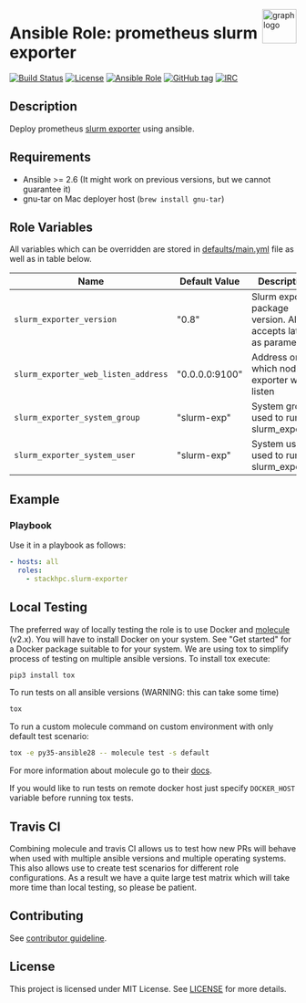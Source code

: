 <p><img src="https://www.circonus.com/wp-content/uploads/2015/03/sol-icon-itOps.png" alt="graph logo" title="graph" align="right" height="60" /></p>

# Ansible Role: prometheus slurm exporter

[![Build Status](https://travis-ci.com/stackhpc/ansible-slurm-exporter.svg?branch=master)](https://travis-ci.org/stackhpc/ansible-slurm-exporter)
[![License](https://img.shields.io/badge/license-MIT%20License-brightgreen.svg)](https://opensource.org/licenses/MIT)
[![Ansible Role](https://img.shields.io/badge/ansible%20role-stackhpc.slurm_exporter-blue.svg)](https://galaxy.ansible.com/stackhpc/slurm-exporter/)
[![GitHub tag](https://img.shields.io/github/tag/stackhpc/ansible-slurm-exporter.svg)](https://github.com/stackhpc/ansible-slurm-exporter/tags)
[![IRC](https://img.shields.io/badge/irc.freenode.net-%23stackhpc-yellow.svg)](https://kiwiirc.com/nextclient/#ircs://irc.freenode.net/#stackhpc)

## Description

Deploy prometheus [slurm exporter](https://github.com/vpenso/prometheus-slurm-exporter) using ansible.

## Requirements

- Ansible >= 2.6 (It might work on previous versions, but we cannot guarantee it)
- gnu-tar on Mac deployer host (`brew install gnu-tar`)

## Role Variables

All variables which can be overridden are stored in [defaults/main.yml](defaults/main.yml) file as well as in table below.

| Name           | Default Value | Description                        |
| -------------- | ------------- | -----------------------------------|
| `slurm_exporter_version` | "0.8"    | Slurm exporter package version. Also accepts latest as parameter. |
| `slurm_exporter_web_listen_address` | "0.0.0.0:9100" | Address on which node exporter will listen |
| `slurm_exporter_system_group` | "slurm-exp" | System group used to run slurm_exporter |
| `slurm_exporter_system_user` | "slurm-exp" | System user used to run slurm_exporter |

## Example

### Playbook

Use it in a playbook as follows:
```yaml
- hosts: all
  roles:
    - stackhpc.slurm-exporter
```

## Local Testing

The preferred way of locally testing the role is to use Docker and [molecule](https://github.com/metacloud/molecule) (v2.x). You will have to install Docker on your system. See "Get started" for a Docker package suitable to for your system.
We are using tox to simplify process of testing on multiple ansible versions. To install tox execute:
```sh
pip3 install tox
```
To run tests on all ansible versions (WARNING: this can take some time)
```sh
tox
```
To run a custom molecule command on custom environment with only default test scenario:
```sh
tox -e py35-ansible28 -- molecule test -s default
```
For more information about molecule go to their [docs](http://molecule.readthedocs.io/en/latest/).

If you would like to run tests on remote docker host just specify `DOCKER_HOST` variable before running tox tests.

## Travis CI

Combining molecule and travis CI allows us to test how new PRs will behave when used with multiple ansible versions and multiple operating systems. This also allows use to create test scenarios for different role configurations. As a result we have a quite large test matrix which will take more time than local testing, so please be patient.

## Contributing

See [contributor guideline](CONTRIBUTING.md).

## License

This project is licensed under MIT License. See [LICENSE](/LICENSE) for more details.
